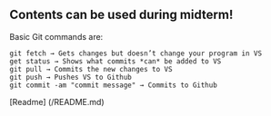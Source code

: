 ## Contents can be used during midterm!

Basic Git commands are:
```
git fetch → Gets changes but doesn’t change your program in VS
get status → Shows what commits *can* be added to VS
git pull → Commits the new changes to VS
git push → Pushes VS to Github
git commit -am "commit message" → Commits to Github
```

[Readme]
(/README.md)